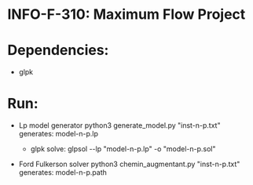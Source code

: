 # INFO-F-310: Maximum Flow Project

Dependencies:
===========
- glpk

Run:
===
- Lp model generator
  	python3 generate_model.py "inst-n-p.txt"
  generates: model-n-p.lp
  - glpk solve: 
  		glpsol --lp "model-n-p.lp" -o "model-n-p.sol"

- Ford Fulkerson solver
  	python3 chemin_augmentant.py "inst-n-p.txt"
  generates: model-n-p.path